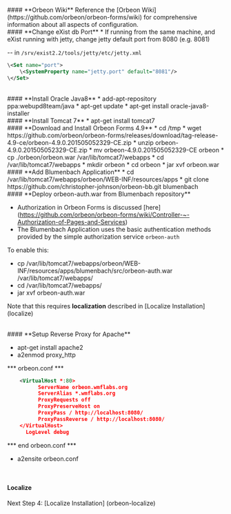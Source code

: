 <br/>
#### **Orbeon Wiki** 
Reference the [Orbeon Wiki] (https://github.com/orbeon/orbeon-forms/wiki) for comprehensive information about all aspects of configuration.

<br/>
#### **Change eXist db Port**
* If running from the same machine, and eXist running with jetty, change jetty default port from 8080 (e.g. 8081) 

-- in `/srv/exist2.2/tools/jetty/etc/jetty.xml`

```xml
\<Set name="port">
    \<SystemProperty name="jetty.port" default="8081"/>
\</Set>
```
<br/>
#### **Install Oracle Java8**
* add-apt-repository ppa:webupd8team/java
* apt-get update
* apt-get install oracle-java8-installer

<br/>
#### **Install Tomcat 7**
* apt-get install tomcat7

<br/>
#### **Download and Install Orbeon Forms 4.9**
* cd /tmp
* wget https://github.com/orbeon/orbeon-forms/releases/download/tag-release-4.9-ce/orbeon-4.9.0.201505052329-CE.zip 
* unzip orbeon-4.9.0.201505052329-CE.zip
* mv orbeon-4.9.0.201505052329-CE orbeon
* cp ./orbeon/orbeon.war /var/lib/tomcat7/webapps
* cd /var/lib/tomcat7/webapps
* mkdir orbeon
* cd orbeon
* jar xvf orbeon.war

<br/>
#### **Add Blumenbach Application**
* cd /var/lib/tomcat7/webapps/orbeon/WEB-INF/resources/apps
* git clone https://github.com/christopher-johnson/orbeon-bb.git blumenbach

<br/>
#### **Deploy orbeon-auth.war from Blumenbach repository**

* Authorization in Orbeon Forms is discussed [here] (https://github.com/orbeon/orbeon-forms/wiki/Controller-~-Authorization-of-Pages-and-Services)
* The Blumenbach Application uses the basic authentication methods provided by the simple authorization service `orbeon-auth`

To enable this:

* cp /var/lib/tomcat7/webapps/orbeon/WEB-INF/resources/apps/blumenbach/src/orbeon-auth.war /var/lib/tomcat7/webapps/
* cd /var/lib/tomcat7/webapps/
* jar xvf orbeon-auth.war

Note that this requires **localization** described in [Localize Installation] (localize)

<br/>
#### **Setup Reverse Proxy for Apache**
    
* apt-get install apache2    
* a2enmod proxy_http 
   
*** orbeon.conf ***
    
```xml
    <VirtualHost *:80>      
          ServerName orbeon.wmflabs.org       
          ServerAlias *.wmflabs.org     
          ProxyRequests off     
          ProxyPreserveHost on      
          ProxyPass / http://localhost:8080/      
          ProxyPassReverse / http://localhost:8080/          
    </VirtualHost>    
      LogLevel debug
```
*** end orbeon.conf ***
    
* a2ensite orbeon.conf

<br/>

#### **Localize**

Next Step 4: [Localize Installation] (orbeon-localize)